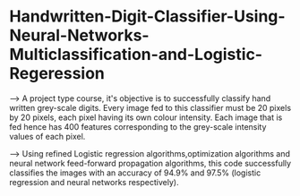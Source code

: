 # Handwritten-Digit-Classifier-Using-Neural-Networks-Multiclassification-and-Logistic-Regeression

--> A project type course, it's objective is to successfully classify hand written grey-scale digits. Every image fed to this classifier must be 20 pixels by 20 pixels, each pixel having its own colour intensity. Each image that is fed hence has 400 features corresponding to the grey-scale intensity values of each pixel.

--> Using refined Logistic regression algorithms,optimization algorithms and neural network feed-forward propagation algorithms, this code successfully classifies the images with an accuracy of  94.9% and 97.5% (logistic regression and neural networks respectively).
